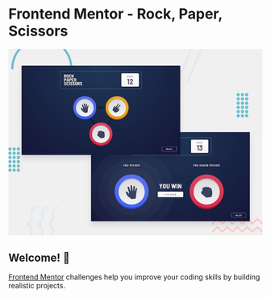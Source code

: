 # Frontend Mentor - Rock, Paper, Scissors

![Design preview for the Rock, Paper, Scissors coding challenge](./design/desktop-preview.jpg)

## Welcome! 👋

[Frontend Mentor](https://www.frontendmentor.io) challenges help you improve your coding skills by building realistic projects.
